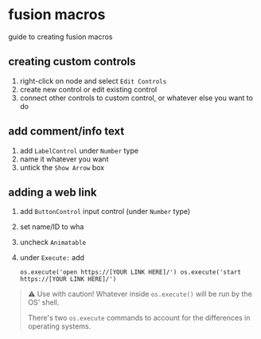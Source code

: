 # fusion macros
guide to creating fusion macros

## creating custom controls
1. right-click on node and select `Edit Controls`
2. create new control or edit existing control
3. connect other controls to custom control, or whatever else you want to do

## add comment/info text
1. add `LabelControl` under `Number` type
2. name it whatever you want
3. untick the `Show Arrow` box

## adding a web link
1. add `ButtonControl` input control (under `Number` type)
2. set name/ID to wha
3. uncheck `Animatable`
4. under `Execute:` add

   ```
   os.execute('open https://[YOUR LINK HERE]/') os.execute('start https://[YOUR LINK HERE]/')
   ```
> ⚠️ Use with caution! Whatever inside `os.execute()` will be run by the OS' shell.
>
> There's two `os.execute` commands to account for the differences in operating systems. 

